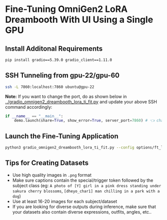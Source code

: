 # Fine-Tuning OmniGen2 LoRA Dreambooth With UI Using a Single GPU

## Install Additonal Requirements

```bash
pip install gradio==5.39.0 gradio_client==1.11.0
```

## SSH Tunneling from gpu-22/gpu-60

```bash
ssh -L 7860:localhost:7860 ubuntu@gpu-22
```

**Note:** If you want to change the port, do as shown below in [../gradio_omnigen2_dreambooth_lora_ti_fit.py](../gradio_omnigen2_dreambooth_lora_ti_fit.py) and update your above SSH command accordingly:

```python
if __name__ == "__main__":
    demo.launch(share=True, show_error=True, server_port=7860) # 👈 change here

```

## Launch the Fine-Tuning Application

```bash
python3 gradio_omnigen2_dreambooth_lora_ti_fit.py --config options/ft_lora_pivotal_tuning.yml
```


## Tips for Creating Datasets

- Use high quality images in `.png` format
- Make sure captions contain the special/trigger token followed by the subject class (eg: `A photo of [Y] girl in a pink dress standing under sakura cherry blossoms`, `[dheyo_char1] man chilling in a park with a dog`)
- Use at least 16-20 images for each subject/dataset
- If you are looking for diverse outputs during inference, make sure that your datasets also contain diverse expressions, outfits, angles, etc..